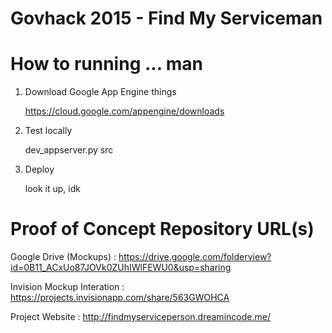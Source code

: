 
# Govhack 2015 - Find My Serviceman
# How to running ... man

1. Download Google App Engine things

	https://cloud.google.com/appengine/downloads

2. Test locally
	
	dev_appserver.py src

3. Deploy

	look it up, idk
	
# Proof of Concept Repository URL(s)
Google Drive (Mockups) : https://drive.google.com/folderview?id=0B11_ACxUo87JOVk0ZUhIWlFEWU0&usp=sharing

Invision Mockup Interation : https://projects.invisionapp.com/share/563GWOHCA

Project Website : http://findmyserviceperson.dreamincode.me/
